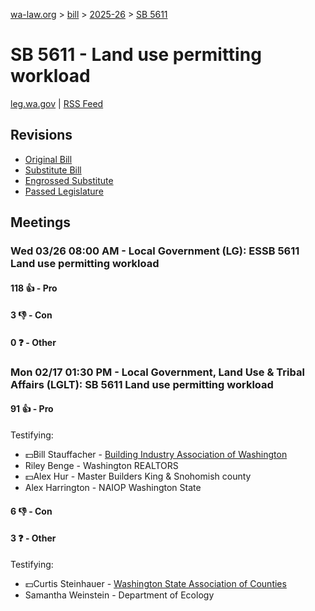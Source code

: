 [wa-law.org](/) > [bill](/bill/) > [2025-26](/bill/2025-26/) > [SB 5611](/bill/2025-26/sb/5611/)

# SB 5611 - Land use permitting workload
[leg.wa.gov](https://app.leg.wa.gov/billsummary?BillNumber=5611&Year=2025&Initiative=false) | [RSS Feed](./rss.xml)

## Revisions
* [Original Bill](1/)
* [Substitute Bill](S/)
* [Engrossed Substitute](S.E/)
* [Passed Legislature](S.PL/)

## Meetings
### Wed 03/26 08:00 AM - Local Government (LG): ESSB 5611 Land use permitting workload
#### 118 👍 - Pro

#### 3 👎 - Con

#### 0 ❓ - Other

### Mon 02/17 01:30 PM - Local Government, Land Use & Tribal Affairs (LGLT): SB 5611 Land use permitting workload
#### 91 👍 - Pro
Testifying:
* 💵Bill Stauffacher - [Building Industry Association of Washington](/org/building_industry_association_of_washington/)
* Riley Benge - Washington REALTORS
* 💵Alex Hur - Master Builders King & Snohomish county
* Alex Harrington - NAIOP Washington State

#### 6 👎 - Con

#### 3 ❓ - Other
Testifying:
* 💵Curtis Steinhauer - [Washington State Association of Counties](/org/washington_state_association_of_counties/)
* Samantha Weinstein - Department of Ecology
